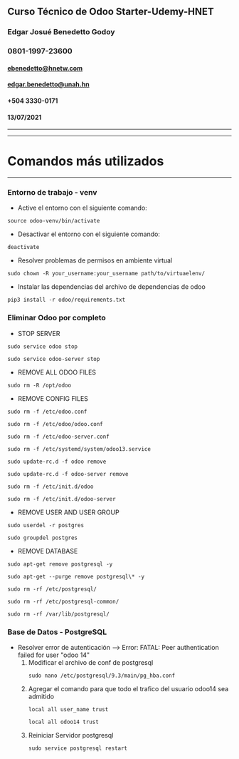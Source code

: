 ## Curso Técnico de Odoo Starter-Udemy-HNET
### Edgar Josué Benedetto Godoy
### 0801-1997-23600
#### ebenedetto@hnetw.com
#### edgar.benedetto@unah.hn
#### +504 3330-0171
#### 13/07/2021
___
___
# Comandos más utilizados
___
### Entorno de trabajo - venv
* Active el entorno con el siguiente comando:

```
source odoo-venv/bin/activate
```

* Desactivar el entorno con el siguiente comando:

```
deactivate
```

* Resolver problemas de permisos en ambiente virtual
```
sudo chown -R your_username:your_username path/to/virtuaelenv/
```

* Instalar las dependencias del archivo de dependencias de odoo
```
pip3 install -r odoo/requirements.txt
```

### Eliminar Odoo por completo 

* STOP SERVER
```
sudo service odoo stop

sudo service odoo-server stop
```

* REMOVE ALL ODOO FILES

```
sudo rm -R /opt/odoo
```

* REMOVE CONFIG FILES

```
sudo rm -f /etc/odoo.conf

sudo rm -f /etc/odoo/odoo.conf

sudo rm -f /etc/odoo-server.conf 

sudo rm -f /etc/systemd/system/odoo13.service

sudo update-rc.d -f odoo remove

sudo update-rc.d -f odoo-server remove 

sudo rm -f /etc/init.d/odoo 

sudo rm -f /etc/init.d/odoo-server 
```

* REMOVE USER AND USER GROUP

```
sudo userdel -r postgres

sudo groupdel postgres
```

* REMOVE DATABASE
```
sudo apt-get remove postgresql -y

sudo apt-get --purge remove postgresql\* -y

sudo rm -rf /etc/postgresql/

sudo rm -rf /etc/postgresql-common/

sudo rm -rf /var/lib/postgresql/
```

### Base de Datos - PostgreSQL 
* Resolver error de autenticación --> Error: FATAL: Peer authentication failed for user "odoo 14"
    1. Modificar el archivo de conf de postgresql 
        ```
        sudo nano /etc/postgresql/9.3/main/pg_hba.conf
        ```
    2. Agregar el comando para que todo el trafico del usuario odoo14 sea admitido
        ```
        local all user_name trust

        local all odoo14 trust
        ```
    3. Reiniciar Servidor postgresql
        ```
        sudo service postgresql restart
        ```


